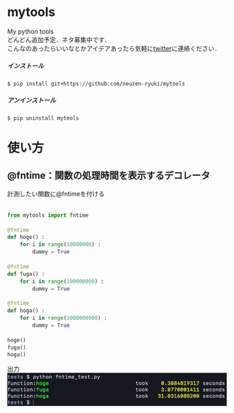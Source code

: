mytools
==========
My python tools  
どんどん追加予定．ネタ募集中です．  
こんなのあったらいいなとかアイデアあったら気軽に[twitter](https://twitter.com/lal_ryuki)に連絡ください．  

##### インストール  
```
$ pip install git+https://github.com/neuzen-ryuki/mytools
```

##### アンインストール  
```
$ pip uninstall mytools
```

使い方
==========

## @fntime：関数の処理時間を表示するデコレータ
計測したい関数に@fntimeを付ける
``` tests/fntime_test.py

from mytools import fntime

@fntime
def hoge() :
    for i in range(10000000) :
        dummy = True

@fntime
def fuga() :
    for i in range(100000000) :
        dummy = True

@fntime
def hoga() :
    for i in range(1000000000) :
        dummy = True

hoge()
fuga()
hoga()

```
出力
![出力](https://raw.githubusercontent.com/RyukiFujita/mytools/images/fntime_result.png)
